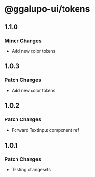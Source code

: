 # @ggalupo-ui/tokens

## 1.1.0

### Minor Changes

- Add new color tokens

## 1.0.3

### Patch Changes

- Add new color tokens

## 1.0.2

### Patch Changes

- Forward TextInput component ref

## 1.0.1

### Patch Changes

- Testing changesets
